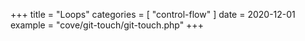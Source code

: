 +++
title = "Loops"
categories = [ "control-flow" ]
date = 2020-12-01
example = "cove/git-touch/git-touch.php"
+++
